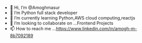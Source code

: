 - 👋 Hi, I’m @Amoghmasur
- 👀 I’m  Python full stack developer 
- 🌱 I’m currently learning Python,AWS cloud computing,reactjs 
- 💞️ I’m looking to collaborate on ...Frontend Projects
- 📫 How to reach me ...https://www.linkedin.com/in/amogh-m-8b7092189

<!---
Amoghmasur/Amoghmasur is a ✨ special ✨ repository because its `README.md` (this file) appears on your GitHub profile.
You can click the Preview link to take a look at your changes.
--->
